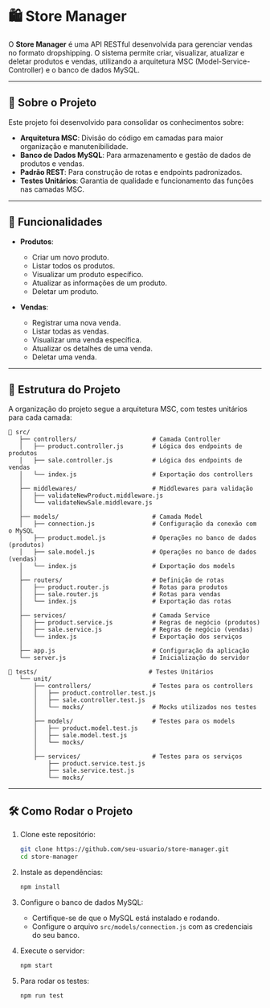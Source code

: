 # 🛍️ Store Manager

O **Store Manager** é uma API RESTful desenvolvida para gerenciar vendas no formato dropshipping. O sistema permite criar, visualizar, atualizar e deletar produtos e vendas, utilizando a arquitetura MSC (Model-Service-Controller) e o banco de dados MySQL.

---

## 📝 Sobre o Projeto

Este projeto foi desenvolvido para consolidar os conhecimentos sobre:

- **Arquitetura MSC**: Divisão do código em camadas para maior organização e manutenibilidade.
- **Banco de Dados MySQL**: Para armazenamento e gestão de dados de produtos e vendas.
- **Padrão REST**: Para construção de rotas e endpoints padronizados.
- **Testes Unitários**: Garantia de qualidade e funcionamento das funções nas camadas MSC.

---

## 🚀 Funcionalidades

- **Produtos**:
  - Criar um novo produto.
  - Listar todos os produtos.
  - Visualizar um produto específico.
  - Atualizar as informações de um produto.
  - Deletar um produto.

- **Vendas**:
  - Registrar uma nova venda.
  - Listar todas as vendas.
  - Visualizar uma venda específica.
  - Atualizar os detalhes de uma venda.
  - Deletar uma venda.

---

## 📂 Estrutura do Projeto

A organização do projeto segue a arquitetura MSC, com testes unitários para cada camada:

```plaintext
📁 src/
   ├── controllers/                     # Camada Controller
   │   ├── product.controller.js        # Lógica dos endpoints de produtos
   │   ├── sale.controller.js           # Lógica dos endpoints de vendas
   │   └── index.js                     # Exportação dos controllers
   │
   ├── middlewares/                     # Middlewares para validação
   │   ├── validateNewProduct.middleware.js
   │   └── validateNewSale.middleware.js
   │
   ├── models/                          # Camada Model
   │   ├── connection.js                # Configuração da conexão com o MySQL
   │   ├── product.model.js             # Operações no banco de dados (produtos)
   │   ├── sale.model.js                # Operações no banco de dados (vendas)
   │   └── index.js                     # Exportação dos models
   │
   ├── routers/                         # Definição de rotas
   │   ├── product.router.js            # Rotas para produtos
   │   ├── sale.router.js               # Rotas para vendas
   │   └── index.js                     # Exportação das rotas
   │
   ├── services/                        # Camada Service
   │   ├── product.service.js           # Regras de negócio (produtos)
   │   ├── sale.service.js              # Regras de negócio (vendas)
   │   └── index.js                     # Exportação dos serviços
   │
   ├── app.js                           # Configuração da aplicação
   └── server.js                        # Inicialização do servidor

📁 tests/                               # Testes Unitários
   └── unit/
       ├── controllers/                 # Testes para os controllers
       │   ├── product.controller.test.js
       │   ├── sale.controller.test.js
       │   └── mocks/                   # Mocks utilizados nos testes
       │
       ├── models/                      # Testes para os models
       │   ├── product.model.test.js
       │   ├── sale.model.test.js
       │   └── mocks/
       │
       ├── services/                    # Testes para os serviços
           ├── product.service.test.js
           ├── sale.service.test.js
           └── mocks/
```

---

## 🛠️ Como Rodar o Projeto

1. Clone este repositório:

    ```bash
    git clone https://github.com/seu-usuario/store-manager.git
    cd store-manager
    ```

2. Instale as dependências:

    ```bash
    npm install
    ```

3. Configure o banco de dados MySQL:

    - Certifique-se de que o MySQL está instalado e rodando.
    - Configure o arquivo `src/models/connection.js` com as credenciais do seu banco.

4. Execute o servidor:

    ```bash
    npm start
    ```

5. Para rodar os testes:

    ```bash
    npm run test
    ```